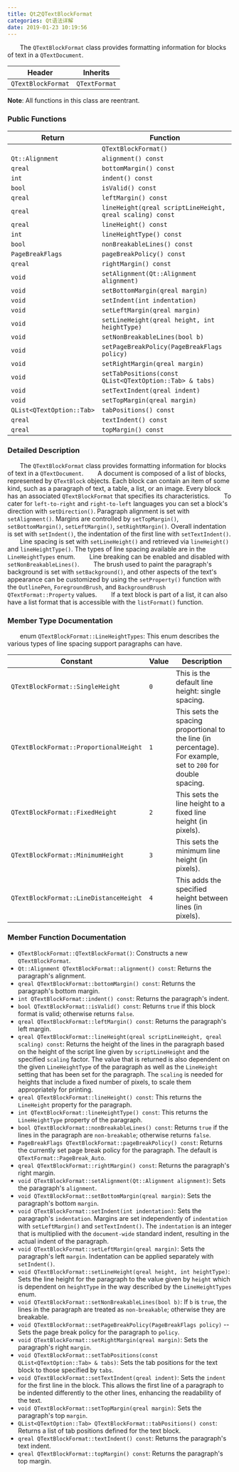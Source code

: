 ```yaml
---
title: Qt之QTextBlockFormat
categories: Qt语法详解
date: 2019-01-23 10:19:56
---
```

&emsp;&emsp;The `QTextBlockFormat` class provides formatting information for blocks of text in a `QTextDocument`.<!--more-->

Header             | Inherits
-------------------|---------
`QTextBlockFormat` | `QTextFormat`

**Note**: All functions in this class are reentrant.

### Public Functions

Return                    | Function
--------------------------|---------
                          | `QTextBlockFormat()`
`Qt::Alignment`           | `alignment() const`
`qreal`                   | `bottomMargin() const`
`int`                     | `indent() const`
`bool`                    | `isValid() const`
`qreal`                   | `leftMargin() const`
`qreal`                   | `lineHeight(qreal scriptLineHeight, qreal scaling) const`
`qreal`                   | `lineHeight() const`
`int`                     | `lineHeightType() const`
`bool`                    | `nonBreakableLines() const`
`PageBreakFlags`          | `pageBreakPolicy() const`
`qreal`                   | `rightMargin() const`
`void`                    | `setAlignment(Qt::Alignment alignment)`
`void`                    | `setBottomMargin(qreal margin)`
`void`                    | `setIndent(int indentation)`
`void`                    | `setLeftMargin(qreal margin)`
`void`                    | `setLineHeight(qreal height, int heightType)`
`void`                    | `setNonBreakableLines(bool b)`
`void`                    | `setPageBreakPolicy(PageBreakFlags policy)`
`void`                    | `setRightMargin(qreal margin)`
`void`                    | `setTabPositions(const QList<QTextOption::Tab> & tabs)`
`void`                    | `setTextIndent(qreal indent)`
`void`                    | `setTopMargin(qreal margin)`
`QList<QTextOption::Tab>` | `tabPositions() const`
`qreal`                   | `textIndent() const`
`qreal`                   | `topMargin() const`

### Detailed Description

&emsp;&emsp;The `QTextBlockFormat` class provides formatting information for blocks of text in a `QTextDocument`.
&emsp;&emsp;A document is composed of a list of blocks, represented by `QTextBlock` objects. Each block can contain an item of some kind, such as a paragraph of text, a table, a list, or an image. Every block has an associated `QTextBlockFormat` that specifies its characteristics.
&emsp;&emsp;To cater for `left-to-right` and `right-to-left` languages you can set a block's direction with `setDirection()`. Paragraph alignment is set with `setAlignment()`. Margins are controlled by `setTopMargin()`, `setBottomMargin()`, `setLeftMargin()`, `setRightMargin()`. Overall indentation is set with `setIndent()`, the indentation of the first line with `setTextIndent()`.
&emsp;&emsp;Line spacing is set with `setLineHeight()` and retrieved via `lineHeight()` and `lineHeightType()`. The types of line spacing available are in the `LineHeightTypes` enum.
&emsp;&emsp;Line breaking can be enabled and disabled with `setNonBreakableLines()`.
&emsp;&emsp;The brush used to paint the paragraph's background is set with `setBackground()`, and other aspects of the text's appearance can be customized by using the `setProperty()` function with the `OutlinePen`, `ForegroundBrush`, and `BackgroundBrush` `QTextFormat::Property` values.
&emsp;&emsp;If a text block is part of a list, it can also have a list format that is accessible with the `listFormat()` function.

### Member Type Documentation

&emsp;&emsp;enum `QTextBlockFormat::LineHeightTypes`: This enum describes the various types of line spacing support paragraphs can have.

Constant                               | Value | Description
---------------------------------------|-------|------------
`QTextBlockFormat::SingleHeight`       | `0`   | This is the default line height: single spacing.
`QTextBlockFormat::ProportionalHeight` | `1`   | This sets the spacing proportional to the line (in percentage). For example, set to `200` for double spacing.
`QTextBlockFormat::FixedHeight`        | `2`   | This sets the line height to a fixed line height (in pixels).
`QTextBlockFormat::MinimumHeight`      | `3`   | This sets the minimum line height (in pixels).
`QTextBlockFormat::LineDistanceHeight` | `4`   | This adds the specified height between lines (in pixels).

### Member Function Documentation

- `QTextBlockFormat::QTextBlockFormat()`: Constructs a new `QTextBlockFormat`.
- `Qt::Alignment QTextBlockFormat::alignment() const`: Returns the paragraph's alignment.
- `qreal QTextBlockFormat::bottomMargin() const`: Returns the paragraph's bottom margin.
- `int QTextBlockFormat::indent() const`: Returns the paragraph's indent.
- `bool QTextBlockFormat::isValid() const`: Returns `true` if this block format is valid; otherwise returns `false`.
- `qreal QTextBlockFormat::leftMargin() const`: Returns the paragraph's left margin.
- `qreal QTextBlockFormat::lineHeight(qreal scriptLineHeight, qreal scaling) const`: Returns the height of the lines in the paragraph based on the height of the script line given by `scriptLineHeight` and the specified `scaling` factor. The value that is returned is also dependent on the given `LineHeightType` of the paragraph as well as the `LineHeight` setting that has been set for the paragraph. The `scaling` is needed for heights that include a fixed number of pixels, to scale them appropriately for printing.
- `qreal QTextBlockFormat::lineHeight() const`: This returns the `LineHeight` property for the paragraph.
- `int QTextBlockFormat::lineHeightType() const`: This returns the `LineHeightType` property of the paragraph.
- `bool QTextBlockFormat::nonBreakableLines() const`: Returns `true` if the lines in the paragraph are `non-breakable`; otherwise returns `false`.
- `PageBreakFlags QTextBlockFormat::pageBreakPolicy() const`: Returns the currently set page break policy for the paragraph. The default is `QTextFormat::PageBreak_Auto`.
- `qreal QTextBlockFormat::rightMargin() const`: Returns the paragraph's right margin.
- `void QTextBlockFormat::setAlignment(Qt::Alignment alignment)`: Sets the paragraph's `alignment`.
- `void QTextBlockFormat::setBottomMargin(qreal margin)`: Sets the paragraph's bottom `margin`.
- `void QTextBlockFormat::setIndent(int indentation)`: Sets the paragraph's `indentation`. Margins are set independently of `indentation` with `setLeftMargin()` and `setTextIndent()`. The `indentation` is an integer that is multiplied with the `document-wide` standard indent, resulting in the actual indent of the paragraph.
- `void QTextBlockFormat::setLeftMargin(qreal margin)`: Sets the paragraph's left `margin`. Indentation can be applied separately with `setIndent()`.
- `void QTextBlockFormat::setLineHeight(qreal height, int heightType)`: Sets the line height for the paragraph to the value given by `height` which is dependent on `heightType` in the way described by the `LineHeightTypes` enum.
- `void QTextBlockFormat::setNonBreakableLines(bool b)`: If `b` is `true`, the lines in the paragraph are treated as `non-breakable`; otherwise they are breakable.
- `void QTextBlockFormat::setPageBreakPolicy(PageBreakFlags policy)` -- Sets the page break policy for the paragraph to `policy`.
- `void QTextBlockFormat::setRightMargin(qreal margin)`: Sets the paragraph's right `margin`.
- `void QTextBlockFormat::setTabPositions(const QList<QTextOption::Tab> & tabs)`: Sets the tab positions for the text block to those specified by `tabs`.
- `void QTextBlockFormat::setTextIndent(qreal indent)`: Sets the `indent` for the first line in the block. This allows the first line of a paragraph to be indented differently to the other lines, enhancing the readability of the text.
- `void QTextBlockFormat::setTopMargin(qreal margin)`: Sets the paragraph's top `margin`.
- `QList<QTextOption::Tab> QTextBlockFormat::tabPositions() const`: Returns a list of tab positions defined for the text block.
- `qreal QTextBlockFormat::textIndent() const`: Returns the paragraph's text indent.
- `qreal QTextBlockFormat::topMargin() const`: Returns the paragraph's top margin.